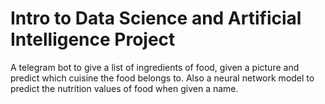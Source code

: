 # Intro to Data Science and Artificial Intelligence Project

A telegram bot to give a list of ingredients of food, given a picture and predict which cuisine the food belongs to. Also a neural network model to predict the nutrition values of food when given a name.
